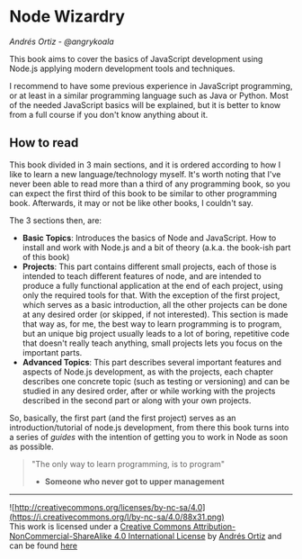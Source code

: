 # Node Wizardry

_Andrés Ortiz - @angrykoala_

This book aims to cover the basics of JavaScript development using Node.js applying modern development tools and techniques.

I recommend to have some previous experience in JavaScript programming, or at least in a similar programming language such as Java or Python. Most of the needed JavaScript basics will be explained, but it is better to know from a full course if you don't know anything about it.

## How to read

This book divided in 3 main sections, and it is ordered according to how I like to learn a new language/technology myself. It's worth noting that I've never been able to read more than a third of any programming book, so you can expect the first third of this book to be similar to other programming book. Afterwards, it may or not be like other books, I couldn't say.

The 3 sections then, are:

* **Basic Topics**: Introduces the basics of Node and JavaScript. How to install and work with Node.js and a bit of theory \(a.k.a. the book-ish part of this book\)
* **Projects**: This part contains different small projects, each of those is intended to teach different features of node, and are intended to produce a fully functional application at the end of each project, using only the required tools for that. With the exception of the first project, which serves as a basic introduction, all the other projects can be done at any desired order \(or skipped, if not interested\). This section is made that way as, for me, the best way to learn programming is to program, but an unique big project usually leads to a lot of boring, repetitive code that doesn't really teach anything, small projects lets you focus on the important parts.
* **Advanced Topics**: This part describes several important features and aspects of Node.js development, as with the projects, each chapter describes one concrete topic \(such as testing or versioning\) and can be studied in any desired order, after or while working with the projects described in the second part or along with your own projects.

So, basically, the first part \(and the first project\) serves as an introduction/tutorial of node.js development, from there this book turns into a series of _guides_ with the intention of getting you to work in Node as soon as possible.

> "The only way to learn programming, is to program"
>
> * **Someone who never got to upper management**

------

![http://creativecommons.org/licenses/by-nc-sa/4.0](https://i.creativecommons.org/l/by-nc-sa/4.0/88x31.png)  
This work is licensed under a [Creative Commons Attribution-NonCommercial-ShareAlike 4.0 International License](http://creativecommons.org/licenses/by-nc-sa/4.0) by [Andrés Ortiz](https://github.com/angrykoala) and can be found [here](https://angrykoala.gitbooks.io/node-wizardry/content/)
